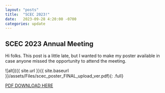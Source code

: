 ```yaml
---
layout: "posts"
title:  "SCEC 2023!"
date:   2023-09-28 4:20:00 -0700
categories: update
---
```

## SCEC 2023 Annual Meeting
Hi folks. This post is a little late, but I wanted to make my poster available in case anyone missed the opportunity to attend the meeting.


![alt]({{ site.url }}{{ site.baseurl }}/assets/Files/scec_poster_FINAL_upload_ver.pdf){: .full}  

[PDF DOWNLOAD HERE](../../../assets/Files/scec_2023_poster_FINAL_upload_ver.pdf)

